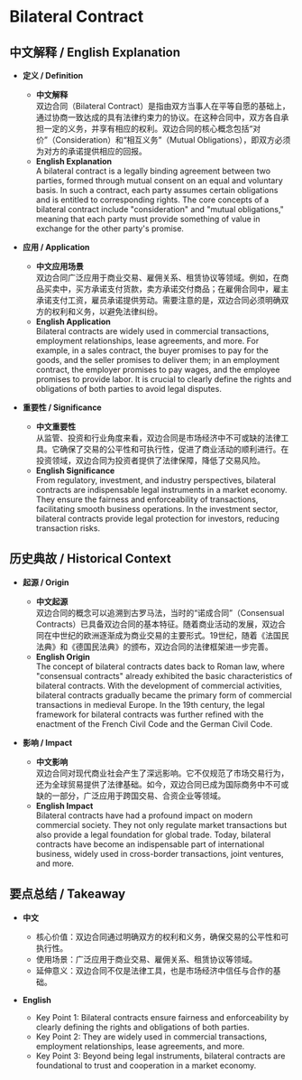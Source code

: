 # Bilateral Contract

## 中文解释 / English Explanation

* **定义 / Definition**  
  - **中文解释**  
    双边合同（Bilateral Contract）是指由双方当事人在平等自愿的基础上，通过协商一致达成的具有法律约束力的协议。在这种合同中，双方各自承担一定的义务，并享有相应的权利。双边合同的核心概念包括“对价”（Consideration）和“相互义务”（Mutual Obligations），即双方必须为对方的承诺提供相应的回报。  
  - **English Explanation**  
    A bilateral contract is a legally binding agreement between two parties, formed through mutual consent on an equal and voluntary basis. In such a contract, each party assumes certain obligations and is entitled to corresponding rights. The core concepts of a bilateral contract include "consideration" and "mutual obligations," meaning that each party must provide something of value in exchange for the other party's promise.

* **应用 / Application**  
  - **中文应用场景**  
    双边合同广泛应用于商业交易、雇佣关系、租赁协议等领域。例如，在商品买卖中，买方承诺支付货款，卖方承诺交付商品；在雇佣合同中，雇主承诺支付工资，雇员承诺提供劳动。需要注意的是，双边合同必须明确双方的权利和义务，以避免法律纠纷。  
  - **English Application**  
    Bilateral contracts are widely used in commercial transactions, employment relationships, lease agreements, and more. For example, in a sales contract, the buyer promises to pay for the goods, and the seller promises to deliver them; in an employment contract, the employer promises to pay wages, and the employee promises to provide labor. It is crucial to clearly define the rights and obligations of both parties to avoid legal disputes.

* **重要性 / Significance**  
  - **中文重要性**  
    从监管、投资和行业角度来看，双边合同是市场经济中不可或缺的法律工具。它确保了交易的公平性和可执行性，促进了商业活动的顺利进行。在投资领域，双边合同为投资者提供了法律保障，降低了交易风险。  
  - **English Significance**  
    From regulatory, investment, and industry perspectives, bilateral contracts are indispensable legal instruments in a market economy. They ensure the fairness and enforceability of transactions, facilitating smooth business operations. In the investment sector, bilateral contracts provide legal protection for investors, reducing transaction risks.

## 历史典故 / Historical Context

* **起源 / Origin**  
  - **中文起源**  
    双边合同的概念可以追溯到古罗马法，当时的“诺成合同”（Consensual Contracts）已具备双边合同的基本特征。随着商业活动的发展，双边合同在中世纪的欧洲逐渐成为商业交易的主要形式。19世纪，随着《法国民法典》和《德国民法典》的颁布，双边合同的法律框架进一步完善。  
  - **English Origin**  
    The concept of bilateral contracts dates back to Roman law, where "consensual contracts" already exhibited the basic characteristics of bilateral contracts. With the development of commercial activities, bilateral contracts gradually became the primary form of commercial transactions in medieval Europe. In the 19th century, the legal framework for bilateral contracts was further refined with the enactment of the French Civil Code and the German Civil Code.

* **影响 / Impact**  
  - **中文影响**  
    双边合同对现代商业社会产生了深远影响。它不仅规范了市场交易行为，还为全球贸易提供了法律基础。如今，双边合同已成为国际商务中不可或缺的一部分，广泛应用于跨国交易、合资企业等领域。  
  - **English Impact**  
    Bilateral contracts have had a profound impact on modern commercial society. They not only regulate market transactions but also provide a legal foundation for global trade. Today, bilateral contracts have become an indispensable part of international business, widely used in cross-border transactions, joint ventures, and more.

## 要点总结 / Takeaway

* **中文**  
  - 核心价值：双边合同通过明确双方的权利和义务，确保交易的公平性和可执行性。  
  - 使用场景：广泛应用于商业交易、雇佣关系、租赁协议等领域。  
  - 延伸意义：双边合同不仅是法律工具，也是市场经济中信任与合作的基础。  

* **English**  
  - Key Point 1: Bilateral contracts ensure fairness and enforceability by clearly defining the rights and obligations of both parties.  
  - Key Point 2: They are widely used in commercial transactions, employment relationships, lease agreements, and more.  
  - Key Point 3: Beyond being legal instruments, bilateral contracts are foundational to trust and cooperation in a market economy.